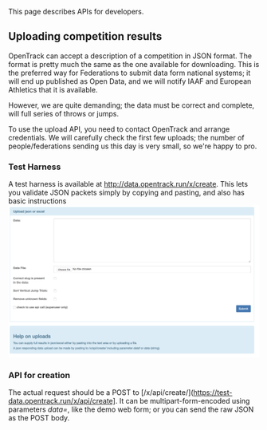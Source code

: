 <!-- TITLE: API Documentation -->
<!-- SUBTITLE: For software developers -->

This page describes APIs for developers.

## Uploading competition results
OpenTrack can accept a description of a competition in JSON format.  The format is pretty much the same as the one available for downloading.  This is the preferred way for Federations to submit data form national systems; it will end up published as Open Data, and we will notify IAAF and European Athletics that it is available.

However, we are quite demanding; the data must be correct and complete, will full series of throws or jumps.

To use the upload API, you need to contact OpenTrack and arrange credentials.  We will carefully check the first few uploads; the number of people/federations sending us this day is very small, so we're happy to pro.

### Test Harness
A test harness is available at http://data.opentrack.run/x/create.  This lets you validate JSON packets simply by copying and pasting, and also has basic instructions
![Upload Harness](/uploads/upload-harness.png "Upload Harness")

### API for creation
The actual request should be a POST to [/x/api/create/](https://test-data.opentrack.run/x/api/create].  It can be multipart-form-encoded using parameters *data=<json>*, like the demo web form; or you can send the raw JSON as the POST body.


